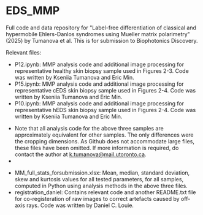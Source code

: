 # EDS_MMP
Full code and data repository for "Label-free differentiation of classical and hypermobile Ehlers-Danlos syndromes using Mueller matrix polarimetry" (2025) by Tumanova et al. This is for submission to Biophotonics Discovery. 

Relevant files:
- P12.ipynb: MMP analysis code and additional image processing for representative healthy skin biopsy sample used in Figures 2-3. Code was written by Kseniia Tumanova and Eric Min. 
- P15.ipynb: MMP analysis code and additional image processing for representative cEDS skin biopsy sample used in Figures 2-4. Code was written by Kseniia Tumanova and Eric Min. 
- P10.ipynb: MMP analysis code and additional image processing for representative hEDS skin biopsy sample used in Figures 2-4. Code was written by Kseniia Tumanova and Eric Min.
* Note that all analysis code for the above three samples are approximately equivalent for other samples. The only differences were the cropping dimensions. As Github does not accommodate large files, these files have been omitted. If more information is required, do contact the author at k.tumanova@mail.utoronto.ca. 
* 
- MM_full_stats_forsubmission.xlsx: Mean, median, standard deviation, skew and kurtosis values for all tested parameters, for all samples, computed in Python using analysis methods in the above three files.
- registration_daniel: Contains relevant code and another README.txt file for co-registeration of raw images to correct artefacts caused by off-axis rays. Code was written by Daniel C. Louie. 






